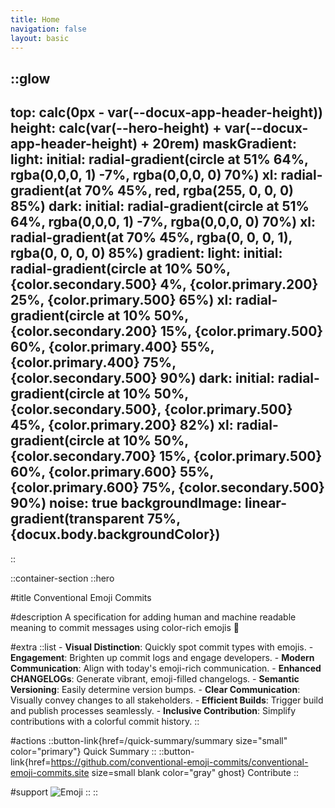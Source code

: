 ```yaml
---
title: Home
navigation: false
layout: basic
---
```


<!-- :hero-visuals -->

::glow
---
top: calc(0px - var(--docux-app-header-height))
height: calc(var(--hero-height) + var(--docux-app-header-height) + 20rem) 
maskGradient: 
  light: 
    initial: radial-gradient(circle at 51% 64%, rgba(0,0,0, 1) -7%, rgba(0,0,0, 0) 70%)
    xl: radial-gradient(at 70% 45%, red, rgba(255, 0, 0, 0) 85%)
  dark: 
    initial: radial-gradient(circle at 51% 64%, rgba(0,0,0, 1) -7%, rgba(0,0,0, 0) 70%)
    xl: radial-gradient(at 70% 45%, rgba(0, 0, 0, 1), rgba(0, 0, 0, 0) 85%)
gradient:
  light:
    initial: radial-gradient(circle at 10% 50%, {color.secondary.500} 4%, {color.primary.200} 25%, {color.primary.500} 65%)
    xl: radial-gradient(circle at 10% 50%, {color.secondary.200} 15%, {color.primary.500} 60%, {color.primary.400} 55%, {color.primary.400} 75%, {color.secondary.500} 90%)
  dark:
    initial: radial-gradient(circle at 10% 50%, {color.secondary.500}, {color.primary.500} 45%, {color.primary.200} 82%)
    xl: radial-gradient(circle at 10% 50%, {color.secondary.700} 15%, {color.primary.500} 60%, {color.primary.600} 55%, {color.primary.600} 75%, {color.secondary.500} 90%)
noise: true
backgroundImage: linear-gradient(transparent 75%, {docux.body.backgroundColor})
---
::

::container-section
  ::hero

  <!-- #announce
    ::announce{href=https://docux.dev}
    Conventional Emoji Commits v1 is out 🎉
    :: -->

  #title
    Conventional Emoji Commits

  #description
    A specification for adding human and machine readable meaning to commit messages using color-rich emojis 🌈

  #extra
    ::list
    - **Visual Distinction**: Quickly spot commit types with emojis.
    - **Engagement**: Brighten up commit logs and engage developers.
    - **Modern Communication**: Align with today's emoji-rich communication.
    - **Enhanced CHANGELOGs**: Generate vibrant, emoji-filled changelogs.
    - **Semantic Versioning**: Easily determine version bumps.
    - **Clear Communication**: Visually convey changes to all stakeholders.
    - **Efficient Builds**: Trigger build and publish processes seamlessly.
    - **Inclusive Contribution**: Simplify contributions with a colorful commit history.
    ::

  #actions
    ::button-link{href=/quick-summary/summary size="small" color="primary"}
    Quick Summary
    ::
    ::button-link{href=https://github.com/conventional-emoji-commits/conventional-emoji-commits.site size=small blank color="gray" ghost}
    Contribute
    ::
    

  #support
    ![Emoji](/emoji.svg)
  ::
::
